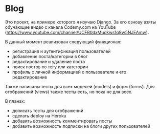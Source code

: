# Blog

Это проект, на примере которого я изучаю Django. За его ознову взяты обучающие видео с канала Codemy.com на YouTube
(https://www.youtube.com/channel/UCFB0dxMudkws1q8w5NJEAmw).

В данный момент реализован следующий функционал:
* регистрация и аутентификация пользователей
* добавление поста/категории в блог
*  редактирование и удаление поста
* поиск постов по тегу или категории
* профиль с личной информацией о пользователе и его редактирование

Также написаны тесты для всех моделей (models) и форм (forms). Для отображений (views) также тесты есть, но пока не для всех.

В планах:
* дописать тесты для отображений
* сделать deploy на Heroku
* добавить возможность комментировать посты
* добавить возможность подписки на блоги других пользователей
